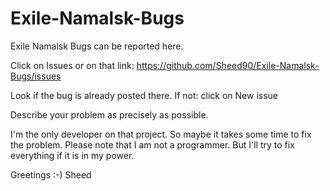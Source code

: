 # Exile-Namalsk-Bugs
Exile Namalsk Bugs can be reported here.

Click on Issues or on that link: https://github.com/Sheed90/Exile-Namalsk-Bugs/issues

Look if the bug is already posted there.
If not: click on New issue

Describe your problem as precisely as possible.

I'm the only developer on that project. So maybe it takes some time to fix the problem. 
Please note that I am not a programmer. But I'll try to fix everything if it is in my power.

Greetings :-)
Sheed
